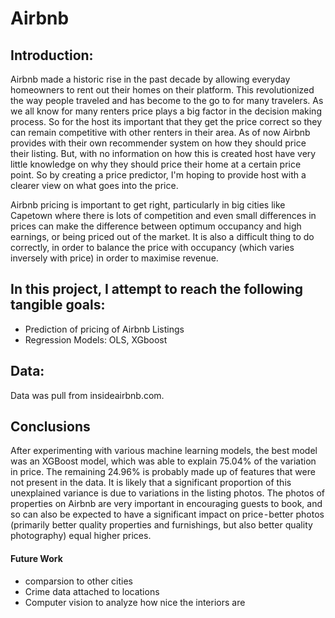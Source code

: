 # Airbnb


## Introduction:
Airbnb made a historic rise in the past decade by allowing everyday homeowners to rent out their homes on their platform. This revolutionized the way people traveled and has become to the go to for many travelers. As we all know for many renters price plays a big factor in the decision making process. So for the host its important that they get the price correct so they can remain competitive with other renters in their area. As of now Airbnb provides with their own recommender system on how they should price their listing. But, with no information on how this is created host have very little knowledge on why they should price their home at a certain price point. So by creating a price predictor, I'm hoping to provide host with a clearer view on what goes into the price. 

Airbnb pricing is important to get right, particularly in big cities like Capetown where there is lots of competition and even small differences in prices can make the difference between optimum occupancy and high earnings, or being priced out of the market. It is also a difficult thing to do correctly, in order to balance the price with occupancy (which varies inversely with price) in order to maximise revenue.

## In this project, I attempt to reach the following tangible goals:  
* Prediction of pricing of Airbnb Listings 
* Regression Models: OLS, XGboost 

## Data:
Data was pull from insideairbnb.com. 

## Conclusions

After experimenting with various machine learning models, the best model was an XGBoost model, which was able to explain 75.04% of the variation in price. The remaining 24.96% is probably made up of features that were not present in the data. It is likely that a significant proportion of this unexplained variance is due to variations in the listing photos. The photos of properties on Airbnb are very important in encouraging guests to book, and so can also be expected to have a significant impact on price - better photos (primarily better quality properties and furnishings, but also better quality photography) equal higher prices.

#### Future Work

   * comparsion to other cities
   * Crime data attached to locations
   * Computer vision to analyze how nice the interiors are

